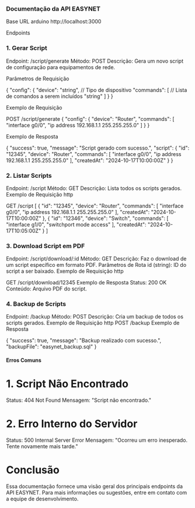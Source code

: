 ### Documentação da API EASYNET ###

Base URL
arduino
http://localhost:3000

Endpoints
### 1. Gerar Script
Endpoint: /script/generate
Método: POST
Descrição: Gera um novo script de configuração para equipamentos de rede.

Parâmetros de Requisição

{
  "config": {
    "device": "string",  // Tipo de dispositivo
    "commands": [        // Lista de comandos a serem incluídos
      "string"
    ]
  }
}

Exemplo de Requisição

POST /script/generate
{
  "config": {
    "device": "Router",
    "commands": [
      "interface g0/0",
      "ip address 192.168.1.1 255.255.255.0"
    ]
  }
}

Exemplo de Resposta

{
  "success": true,
  "message": "Script gerado com sucesso.",
  "script": {
    "id": "12345",
    "device": "Router",
    "commands": [
      "interface g0/0",
      "ip address 192.168.1.1 255.255.255.0"
    ],
    "createdAt": "2024-10-17T10:00:00Z"
  }
}
### 2. Listar Scripts

Endpoint: /script
Método: GET
Descrição: Lista todos os scripts gerados.
Exemplo de Requisição http

GET /script
[
  {
    "id": "12345",
    "device": "Router",
    "commands": [
      "interface g0/0",
      "ip address 192.168.1.1 255.255.255.0"
    ],
    "createdAt": "2024-10-17T10:00:00Z"
  },
  {
    "id": "12346",
    "device": "Switch",
    "commands": [
      "interface g1/0",
      "switchport mode access"
    ],
    "createdAt": "2024-10-17T10:05:00Z"
  }
]

### 3. Download Script em PDF
Endpoint: /script/download/:id
Método: GET
Descrição: Faz o download de um script específico em formato PDF.
Parâmetros de Rota
id (string): ID do script a ser baixado.
Exemplo de Requisição http

GET /script/download/12345
Exemplo de Resposta
Status: 200 OK
Conteúdo: Arquivo PDF do script.

### 4. Backup de Scripts
Endpoint: /backup
Método: POST
Descrição: Cria um backup de todos os scripts gerados.
Exemplo de Requisição http
POST /backup
Exemplo de Resposta

{
  "success": true,
  "message": "Backup realizado com sucesso.",
  "backupFile": "easynet_backup.sql"
}


#### Erros Comuns

# 1. Script Não Encontrado
Status: 404 Not Found
Mensagem: "Script não encontrado."

# 2. Erro Interno do Servidor
Status: 500 Internal Server Error
Mensagem: "Ocorreu um erro inesperado. Tente novamente mais tarde."

# Conclusão
Essa documentação fornece uma visão geral dos principais endpoints da API EASYNET. Para mais informações ou sugestões, entre em contato com a equipe de desenvolvimento.